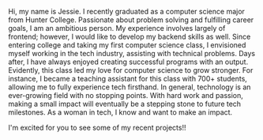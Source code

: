 Hi, my name is Jessie. I recently graduated as a computer science major from Hunter College. Passionate about problem solving and fulfilling career goals, I am an ambitious person. My experience involves largely of frontend; however, I would like to develop my backend skills as well. Since entering college and taking my first computer science class, I envisioned myself working in the tech industry, assisting with technical problems. Days after, I have always enjoyed creating successful programs with an output. Evidently, this class led my love for computer science to grow stronger. For instance, I became a teaching assistant for this class with 700+ students, allowing me to fully experience tech firsthand. In general, technology is an ever-growing field with no stopping points. With hard work and passion, making a small impact will eventually be a stepping stone to future tech milestones. As a woman in tech, I know and want to make an impact.

I'm excited for you to see some of my recent projects!!

<!---
jessielin34/jessielin34 is a ✨ special ✨ repository because its `README.md` (this file) appears on your GitHub profile.
You can click the Preview link to take a look at your changes.
--->
